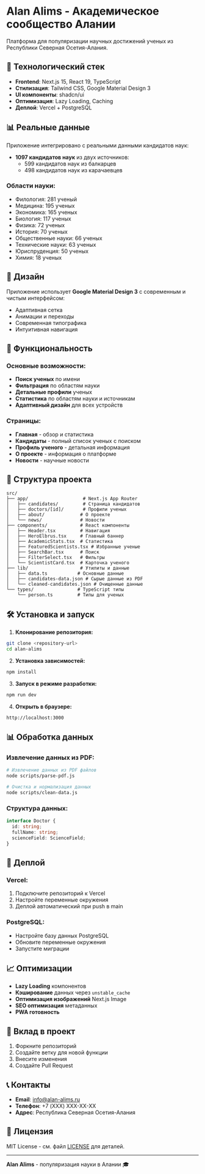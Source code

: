 # Alan Alims - Академическое сообщество Алании

Платформа для популяризации научных достижений ученых из Республики Северная Осетия-Алания.

## 🚀 Технологический стек

- **Frontend**: Next.js 15, React 19, TypeScript
- **Стилизация**: Tailwind CSS, Google Material Design 3
- **UI компоненты**: shadcn/ui
- **Оптимизация**: Lazy Loading, Caching
- **Деплой**: Vercel + PostgreSQL

## 📊 Реальные данные

Приложение интегрировано с реальными данными кандидатов наук:

- **1097 кандидатов наук** из двух источников:
  - 599 кандидатов наук из балкарцев
  - 498 кандидатов наук из карачаевцев

### Области науки:
- Филология: 281 ученый
- Медицина: 195 ученых
- Экономика: 165 ученых
- Биология: 117 ученых
- Физика: 72 ученых
- История: 70 ученых
- Общественные науки: 66 ученых
- Технические науки: 63 ученых
- Юриспруденция: 50 ученых
- Химия: 18 ученых

## 🎨 Дизайн

Приложение использует **Google Material Design 3** с современным и чистым интерфейсом:

- Адаптивная сетка
- Анимации и переходы
- Современная типографика
- Интуитивная навигация

## 🔧 Функциональность

### Основные возможности:
- **Поиск ученых** по имени
- **Фильтрация** по областям науки
- **Детальные профили** ученых
- **Статистика** по областям науки и источникам
- **Адаптивный дизайн** для всех устройств

### Страницы:
- **Главная** - обзор и статистика
- **Кандидаты** - полный список ученых с поиском
- **Профиль ученого** - детальная информация
- **О проекте** - информация о платформе
- **Новости** - научные новости

## 📁 Структура проекта

```
src/
├── app/                    # Next.js App Router
│   ├── candidates/         # Страница кандидатов
│   ├── doctors/[id]/       # Профили ученых
│   ├── about/             # О проекте
│   └── news/              # Новости
├── components/            # React компоненты
│   ├── Header.tsx         # Навигация
│   ├── HeroElbrus.tsx     # Главный баннер
│   ├── AcademicStats.tsx  # Статистика
│   ├── FeaturedScientists.tsx # Избранные ученые
│   ├── SearchBar.tsx      # Поиск
│   ├── FilterSelect.tsx   # Фильтры
│   └── ScientistCard.tsx  # Карточка ученого
├── lib/                   # Утилиты и данные
│   ├── data.ts           # Основные данные
│   ├── candidates-data.json # Сырые данные из PDF
│   └── cleaned-candidates.json # Очищенные данные
└── types/                # TypeScript типы
    └── person.ts         # Типы для ученых
```

## 🛠️ Установка и запуск

1. **Клонирование репозитория:**
```bash
git clone <repository-url>
cd alan-alims
```

2. **Установка зависимостей:**
```bash
npm install
```

3. **Запуск в режиме разработки:**
```bash
npm run dev
```

4. **Открыть в браузере:**
```
http://localhost:3000
```

## 📊 Обработка данных

### Извлечение данных из PDF:
```bash
# Извлечение данных из PDF файлов
node scripts/parse-pdf.js

# Очистка и нормализация данных
node scripts/clean-data.js
```

### Структура данных:
```typescript
interface Doctor {
  id: string;
  fullName: string;
  scienceField: ScienceField;
}
```

## 🚀 Деплой

### Vercel:
1. Подключите репозиторий к Vercel
2. Настройте переменные окружения
3. Деплой автоматический при push в main

### PostgreSQL:
- Настройте базу данных PostgreSQL
- Обновите переменные окружения
- Запустите миграции

## 📈 Оптимизации

- **Lazy Loading** компонентов
- **Кэширование** данных через `unstable_cache`
- **Оптимизация изображений** Next.js Image
- **SEO оптимизация** метаданных
- **PWA готовность**

## 🤝 Вклад в проект

1. Форкните репозиторий
2. Создайте ветку для новой функции
3. Внесите изменения
4. Создайте Pull Request

## 📞 Контакты

- **Email**: info@alan-alims.ru
- **Телефон**: +7 (XXX) XXX-XX-XX
- **Адрес**: Республика Северная Осетия-Алания

## 📄 Лицензия

MIT License - см. файл [LICENSE](LICENSE) для деталей.

---

**Alan Alims** - популяризация науки в Алании 🎓
